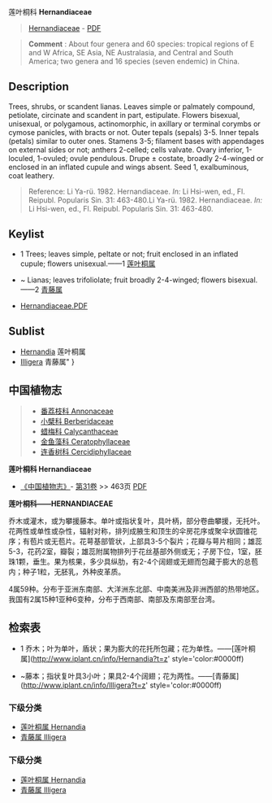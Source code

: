 莲叶桐科 **Hernandiaceae**

> [Hernandiaceae](http://www.iplant.cn/info/Hernandiaceae?t=foc) - [PDF](http://www.iplant.cn/foc/pdf/Hernandiaceae.pdf)


> **Comment** : 
> About four genera and 60 species: tropical regions of E and W Africa, SE Asia, NE Australasia, and Central and South America; two genera and 16 species (seven endemic) in China.

## Description

Trees, shrubs, or scandent lianas. Leaves simple or palmately compound, petiolate, circinate and scandent in part, estipulate. Flowers bisexual, unisexual, or polygamous, actinomorphic, in axillary or terminal corymbs or cymose panicles, with bracts or not. Outer tepals (sepals) 3-5. Inner tepals (petals) similar to outer ones. Stamens 3-5; filament bases with appendages on external sides or not; anthers 2-celled; cells valvate. Ovary inferior, 1-loculed, 1-ovuled; ovule pendulous. Drupe ± costate, broadly 2-4-winged or enclosed in an inflated cupule and wings absent. Seed 1, exalbuminous, coat leathery.


> Reference: 
> Li Ya-rü. 1982. Hernandiaceae. *In:* Li Hsi-wen, ed., Fl. Reipubl. Popularis Sin. 31: 463-480.Li Ya-rü. 1982. Hernandiaceae. *In:* Li Hsi-wen, ed., Fl. Reipubl. Popularis Sin. 31: 463-480.


## Keylist

* 1 Trees; leaves simple, peltate or not; fruit enclosed in an inflated cupule; flowers unisexual.——1  [莲叶桐属](http://www.iplant.cn/info/Hernandia?t=foc)
* ~ Lianas; leaves trifoliolate; fruit broadly 2-4-winged; flowers bisexual.——2  [青藤属](http://www.iplant.cn/info/Illigera?t=foc)


* [Hernandiaceae.PDF](http://www.iplant.cn/foc/pdf/Hernandiaceae.pdf)

## Sublist

* [Hernandia](http://www.iplant.cn/info/Hernandia?t=foc)
 莲叶桐属
* [Illigera](http://www.iplant.cn/info/Illigera?t=foc) 青藤属"
}

## 中国植物志

> * [番荔枝科  Annonaceae](Annonaceae-番荔枝科.md)
> * [小檗科  Berberidaceae](Berberidaceae-小檗科.md)
> * [蜡梅科  Calycanthaceae](Calycanthaceae-蜡梅科.md)
> * [金鱼藻科  Ceratophyllaceae](Ceratophyllaceae-金鱼藻科.md)
> * [连香树科  Cercidiphyllaceae](Cercidiphyllaceae-连香树科.md)


**莲叶桐科 Hernandiaceae**

* [《中国植物志》](http://www.iplant.cn/frps)- [第31卷](http://www.iplant.cn/frps/vol/31) >> 463页 [PDF](http://www.iplant.cn/frps/pdf/31/463z.pdf)


**莲叶桐科——HERNANDIACEAE**

乔木或灌木，或为攀援藤本。单叶或指状复叶，具叶柄，部分卷曲攀援，无托叶。花两性或单性或杂性，辐射对称，排列成腋生和顶生的伞房花序或聚伞状圆锥花序；有苞片或无苞片。花萼基部管状，上部具3-5个裂片；花瓣与萼片相同；雄蕊5-3，花药2室，瓣裂；雄蕊附属物排列于花丝基部外侧或无；子房下位，1室，胚珠1颗，垂生。果为核果，多少具纵肋，有2-4个阔翅或无翅而包藏于膨大的总苞内；种子1粒，无胚乳，外种皮革质。

4属59种。分布于亚洲东南部、大洋洲东北部、中南美洲及非洲西部的热带地区。我国有2属15种1亚种6变种，分布于西南部、南部及东南部至台湾。

## 检索表

* 1 乔木；叶为单叶，盾状；果为膨大的花托所包藏；花为单性。——[莲叶桐属](http://www.iplant.cn/info/Hernandia?t=z'  style='color:#0000ff)

* ~藤本；指状复叶具3小叶；果具2-4个阔翅；花为两性。——[青藤属](http://www.iplant.cn/info/Illigera?t=z'  style='color:#0000ff)

### 下级分类
* [莲叶桐属  Hernandia](http://www.iplant.cn/info/Hernandia?t=z)
* [青藤属  Illigera](http://www.iplant.cn/info/Illigera?t=z)

### 下级分类
* [莲叶桐属  Hernandia](http://iplant.cn/info/sp/Hernandia?t=z)
* [青藤属  Illigera](http://iplant.cn/info/sp/Illigera?t=z)
